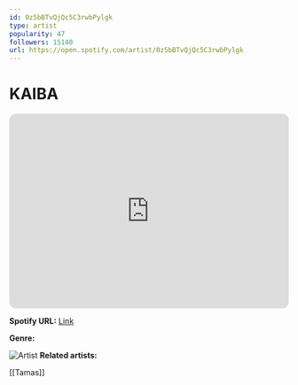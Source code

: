 ```yaml
---
id: 0z5bBTvQjQc5C3rwbPylgk
type: artist
popularity: 47
followers: 15140
url: https://open.spotify.com/artist/0z5bBTvQjQc5C3rwbPylgk
---
```

# KAIBA

<iframe style="border-radius:12px" src="https://open.spotify.com/embed/artist/0z5bBTvQjQc5C3rwbPylgk" width="100%" height="352" frameBorder="0" allowfullscreen="" allow="autoplay; clipboard-write; encrypted-media; fullscreen; picture-in-picture" loading="lazy"></iframe>

**Spotify URL:** [Link](https://open.spotify.com/artist/0z5bBTvQjQc5C3rwbPylgk)

**Genre:** 

![Artist](https://i.scdn.co/image/ab6761610000e5ebbb1a1801eaf5e70a8a12fc42)
**Related artists:**

[[Tamas]]
